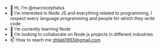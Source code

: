 - 👋 Hi, I’m @macrocephalus
- 👀 I’m interested in Node JS and everything related to programming, I respect every language programming and people for which they write code
- 🌱 I’m currently learning Node
- 💞️ I’m looking to collaborate on Node js projects in different industries
- 📫 How to reach me zhilab1993@gmail.com

<!---
macrocephalus/macrocephalus is a ✨ special ✨ repository because its `README.md` (this file) appears on your GitHub profile.
You can click the Preview link to take a look at your changes.
--->
